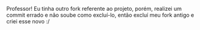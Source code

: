 Professor! Eu tinha outro fork referente ao projeto, porém, realizei um commit errado e não soube como excluí-lo, então excluí meu fork antigo e criei esse novo :/